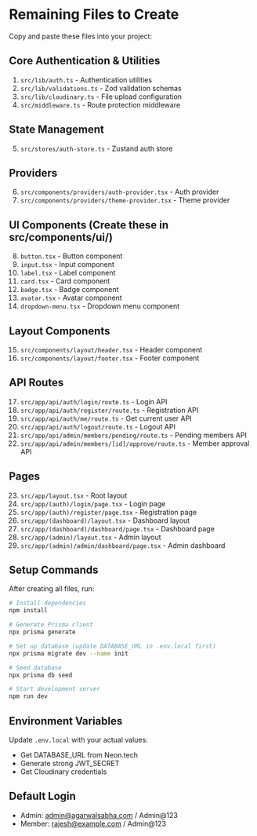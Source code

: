 # Remaining Files to Create

Copy and paste these files into your project:

## Core Authentication & Utilities
1. `src/lib/auth.ts` - Authentication utilities
2. `src/lib/validations.ts` - Zod validation schemas
3. `src/lib/cloudinary.ts` - File upload configuration
4. `src/middleware.ts` - Route protection middleware

## State Management
5. `src/stores/auth-store.ts` - Zustand auth store

## Providers
6. `src/components/providers/auth-provider.tsx` - Auth provider
7. `src/components/providers/theme-provider.tsx` - Theme provider

## UI Components (Create these in src/components/ui/)
8. `button.tsx` - Button component
9. `input.tsx` - Input component
10. `label.tsx` - Label component
11. `card.tsx` - Card component
12. `badge.tsx` - Badge component
13. `avatar.tsx` - Avatar component
14. `dropdown-menu.tsx` - Dropdown menu component

## Layout Components
15. `src/components/layout/header.tsx` - Header component
16. `src/components/layout/footer.tsx` - Footer component

## API Routes
17. `src/app/api/auth/login/route.ts` - Login API
18. `src/app/api/auth/register/route.ts` - Registration API
19. `src/app/api/auth/me/route.ts` - Get current user API
20. `src/app/api/auth/logout/route.ts` - Logout API
21. `src/app/api/admin/members/pending/route.ts` - Pending members API
22. `src/app/api/admin/members/[id]/approve/route.ts` - Member approval API

## Pages
23. `src/app/layout.tsx` - Root layout
24. `src/app/(auth)/login/page.tsx` - Login page
25. `src/app/(auth)/register/page.tsx` - Registration page
26. `src/app/(dashboard)/layout.tsx` - Dashboard layout
27. `src/app/(dashboard)/dashboard/page.tsx` - Dashboard page
28. `src/app/(admin)/layout.tsx` - Admin layout
29. `src/app/(admin)/admin/dashboard/page.tsx` - Admin dashboard

## Setup Commands

After creating all files, run:

```bash
# Install dependencies
npm install

# Generate Prisma client
npx prisma generate

# Set up database (update DATABASE_URL in .env.local first)
npx prisma migrate dev --name init

# Seed database
npx prisma db seed

# Start development server
npm run dev
```

## Environment Variables

Update `.env.local` with your actual values:
- Get DATABASE_URL from Neon.tech
- Generate strong JWT_SECRET
- Get Cloudinary credentials

## Default Login
- Admin: admin@agarwalsabha.com / Admin@123
- Member: rajesh@example.com / Admin@123
